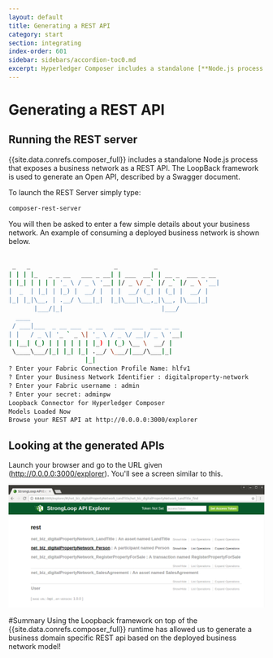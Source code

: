 ```yaml
---
layout: default
title: Generating a REST API
category: start
section: integrating
index-order: 601
sidebar: sidebars/accordion-toc0.md
excerpt: Hyperledger Composer includes a standalone [**Node.js process that exposes a business network as a REST API**](./getting-started-rest-api.html). The LoopBack framework is used to generate an Open API, described by a Swagger document.
---
```


# Generating a REST API

## Running the REST server
{{site.data.conrefs.composer_full}} includes a standalone Node.js process that exposes a business network as a REST API. The LoopBack framework is used to generate an Open API, described by a Swagger document.

To launch the REST Server simply type:

```bash
composer-rest-server
```

You will then be asked to enter a few simple details about your business network. An example of consuming a deployed business network is shown below.

```bash

 _   _                       _          _                 
| | | |_   _ _ __   ___ _ __| | ___  __| | __ _  ___ _ __
| |_| | | | | '_ \ / _ \ '__| |/ _ \/ _` |/ _` |/ _ \ '__|
|  _  | |_| | |_) |  __/ |  | |  __/ (_| | (_| |  __/ |   
|_| |_|\__, | .__/ \___|_|  |_|\___|\__,_|\__, |\___|_|   
       |___/|_|                           |___/           
  ____                                          
 / ___|___  _ __ ___  _ __   ___  ___  ___ _ __
| |   / _ \| '_ ` _ \| '_ \ / _ \/ __|/ _ \ '__|
| |__| (_) | | | | | | |_) | (_) \__ \  __/ |   
 \____\___/|_| |_| |_| .__/ \___/|___/\___|_|   
                     |_|                                                     
? Enter your Fabric Connection Profile Name: hlfv1
? Enter your Business Network Identifier : digitalproperty-network
? Enter your Fabric username : admin
? Enter your secret: adminpw
Loopback Connector for Hyperledger Composer
Models Loaded Now
Browse your REST API at http://0.0.0.0:3000/explorer
```

## Looking at the generated APIs

Launch your browser and go to the URL given (http://0.0.0.0:3000/explorer).  You'll see a screen similar to this.

![LoopBack-1](./images/loopback-1.png)

#Summary
Using the Loopback framework on top of the {{site.data.conrefs.composer_full}} runtime has allowed us to generate a business domain specific REST api based on the deployed business network model!
